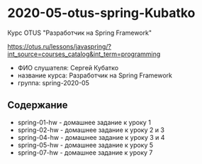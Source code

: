 # 2020-05-otus-spring-Kubatko
Курс OTUS "Разработчик на Spring Framework"

https://otus.ru/lessons/javaspring/?int_source=courses_catalog&int_term=programming

* ФИО слушателя: Сергей Кубатко
* название курса: Разработчик на Spring Framework
* группа: spring-2020-05

## Содержание
* spring-01-hw - домашнее задание к уроку 1
* spring-02-hw - домашнее задание к уроку 2 и 3
* spring-04-hw - домашнее задание к уроку 3 и 4
* spring-05-hw - домашнее задание к уроку 5
* spring-07-hw - домашнее задание к уроку 7
